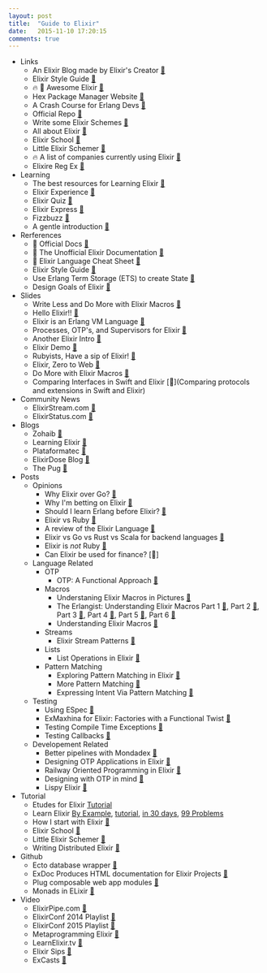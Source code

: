 ```yaml
---
layout: post
title:  "Guide to Elixir"
date:   2015-11-10 17:20:15
comments: true
---
```


- Links
    - An Elixir Blog made by Elixir's Creator [:link:](http://blog.plataformatec.com.br/tag/elixir/)
    - Elixir Style Guide [:link:](https://github.com/niftyn8/elixir_style_guide)
    - :fire: :raised_hands: Awesome Elixir [:link:](https://github.com/h4cc/awesome-elixir)
    - Hex Package Manager Website [:link:](https://hex.pm/)
    - A Crash Course for Erlang Devs [:link:](http://elixir-lang.org/crash-course.html)
    - Official Repo [:link:](https://github.com/elixir-lang/elixir)
    - Write some Elixir Schemes [:link:](https://github.com/jwhiteman/a-little-elixir-goes-a-long-way)
    - All about Elixir [:link:](https://github.com/chrismccord/elixir_express)
    - Elixir School [:link:](https://github.com/doomspork/elixir-school)
    - Little Elixir Schemer [:link:](https://github.com/jwhiteman/a-little-elixir-goes-a-long-way)
    - :fire: A list of companies currently using Elixir [:link:](https://github.com/doomspork/elixir-companies) 
    - Elixire Reg Ex [:link:](http://www.elixre.uk/)
- Learning
    - The best resources for Learning Elixir [:link:](https://teamgaslight.com/blog/the-best-resources-for-learning-elixir)
    - Elixir Experience [:link:](http://elixirexperience.com/)
    - Elixir Quiz [:link:](http://elixirquiz.github.io/)
    - Elixir Express [:link:](https://github.com/chrismccord/elixir_express)
    - Fizzbuzz [:link:](http://www.leighhalliday.com/fizzbuzz-in-elixir)
    - A gentle introduction [:link:](https://pragprog.com/magazines/2013-06/programming-elixir)
- Rerferences
    - :raised_hands: Official Docs [:link:](http://elixir-lang.org/docs/stable/elixir/Keyword.html)
    - :raised_hands: The Unofficial Elixir Documentation [:link:](http://elixir-lang.readthedocs.org/en/latest/index.html)   
    - :raised_hands: Elixir Language Cheat Sheet [:link:](http://media.pragprog.com/titles/elixir/ElixirCheat.pdf)
    - Elixir Style Guide [:link:](https://github.com/niftyn8/elixir_style_guide)
    - Use Erlang Term Storage (ETS) to create State [:link:](http://www.erlang.org/doc/man/ets.html)
    - Design Goals of Elixir [:link:](http://elixir-lang.org/blog/2013/08/08/elixir-design-goals/)
- Slides
    - Write Less and Do More with Elixir Macros [:floppy_disk:](http://www.chrismccord.com/blog/2014/03/13/write-less-do-more-and-have-fun-with-elixir-macros/)
    - Hello Elixir!! [:floppy_disk:](https://speakerdeck.com/benjamintan/hello-elixir)
    - Elixir is an Erlang VM Language [:floppy_disk:](https://speakerdeck.com/rssll/elixir-an-erlang-vm-language)
    - Processes, OTP's, and Supervisors for Elixir [:floppy_disk:](https://speakerdeck.com/benjamintan/elixir-peeking-into-processes-otp-and-supervisors)
    - Another Elixir Intro [:floppy_disk:](https://speakerdeck.com/philss/elixir-an-introduction)
    - Elixir Demo [:floppy_disk:](https://speakerdeck.com/benjamintan/ruby-plus-elixir-polyglottin-ftw)
    - Rubyists, Have a sip of Elixir! [:floppy_disk:](https://speakerdeck.com/benjamintan/rubyists-have-a-sip-of-elixir)
    - Elixir, Zero to Web [:floppy_disk:](https://speakerdeck.com/thegrubbsian/elixir-zero-to-web)
    - Do More with Elixir Macros [:floppy_disk:](http://slides.com/chrismccord/elixir-macros#/)
    - Comparing Interfaces in Swift and Elixir [:link:](Comparing protocols and extensions in Swift and Elixir)
- Community News
    - ElixirStream.com [:link:](http://elixirstream.com/)
    - ElixirStatus.com [:link:](http://elixirstatus.com/)
- Blogs
    - Zohaib [:link:](http://zohaib.me/)
    - Learning Elixir [:link:](http://learningelixir.joekain.com/)
    - Plataformatec [:link:](http://blog.plataformatec.com.br/tag/elixir/)
    - ElixirDose Blog [:link:](http://www.elixirdose.com/)
    - The Pug [:link:](http://thepugautomatic.com/)
- Posts
    - Opinions
        - Why Elixir over Go? [:link:](https://www.quora.com/I-recently-noticed-that-some-companies-developers-migrated-or-adopted-Go-language-over-Node-js-Why-is-that?share=1)
        - Why I'm betting on Elixir [:link:](https://medium.com/@kenmazaika/why-im-betting-on-elixir-7c8f847b58)
        - Should I learn Erlang before Elixir? [:link:](https://www.quora.com/Is-it-necessary-to-learn-Erlang-before-digging-into-Elixir)
        - Elixir vs Ruby [:link:](http://www.littlelines.com/blog/2014/06/27/elixir-vs-ruby-showdown-part-one/)
        - A review of the Elixir Language [:link:](https://www.quora.com/Reviews-of-Elixir-programming-language)
        - Elixir vs Go vs Rust vs Scala for backend languages [:link:](https://www.quora.com/I-recently-noticed-that-some-companies-developers-migrated-or-adopted-Go-language-over-Node-js-Why-is-that/answer/Anri-Digholm) 
        - Elixir is _not_ Ruby [:link:](http://zeroclarkthirty.com/2015-11-01-elixir-is-not-ruby.html)
        - Can Elixir be used for finance? [:link:]
    - Language Related
        - OTP
            - OTP: A Functional Approach [:link:](https://viget.com/extend/otp-ocaml-haskell-elixir)
        - Macros
            - Understaning Elixir Macros in Pictures [:link:](http://thepugautomatic.com/2015/10/understanding-elixir-macros/)
            - The Erlangist: Understanding Elixir Macros Part 1 [:link:](http://www.theerlangelist.com/article/macros_1), Part 2 [:link:](http://www.theerlangelist.com/article/macros_2), Part 3 [:link:](http://www.theerlangelist.com/article/macros_3), Part 4 [:link:](http://www.theerlangelist.com/article/macros_4), Part 5 [:link:](http://www.theerlangelist.com/article/macros_5), Part 6 [:link:](http://www.theerlangelist.com/article/macros_6)
            - Understanding Elixir Macros [:link:](http://thepugautomatic.com/2015/10/understanding-elixir-macros/)
        - Streams 
            - Elixir Stream Patterns [:link:](http://learningelixir.joekain.com/stream-patterns-in-elixir/)
        - Lists
            - List Operations in Elixir [:link:](http://learningelixir.joekain.com/list-ops/)
        - Pattern Matching
            - Exploring Pattern Matching in Elixir [:link:](https://dockyard.com/blog/2014/12/26/pattern-matching-in-elixir-for-rubyists)
            - More Pattern Matching [:link:](http://eftimov.net/pattern-matching-elixir/)
            - Expressing Intent Via Pattern Matching [:link:](http://eftimov.net/pattern-matching-intent/)
    - Testing
        - Using ESpec [:link:](http://thepugautomatic.com/2015/10/how-to-expect-to-in-elixir/)
        - ExMaxhina for Elixir: Factories with a Functional Twist [:link:](https://robots.thoughtbot.com/announcing-ex-machina)
        - Testing Compile Time Exceptions [:link:](http://thepugautomatic.com/2015/09/testing-compile-time-exceptions-in-elixir/)
        - Testing Callbacks [:link:](http://thepugautomatic.com/2015/09/testing-callbacks-in-elixir/)
    - Developement Related
        - Better pipelines with Mondadex [:link:](http://blog.danielberkompas.com/2015/09/03/better-pipelines-with-monadex.html)
        - Designing OTP Applications in Elixir [:link:](http://learningelixir.joekain.com/designing-with-otp-applications-in-elixir/)
        - Railway Oriented Programming in Elixir [:link:](http://zohaib.me/railway-programming-pattern-in-elixir/)
        - Designing with OTP in mind [:link:](http://learningelixir.joekain.com/designing-with-otp-applications-in-elixir/)
        - Lispy Elixir [:link:](http://blog.8thlight.com/patrick-gombert/2013/11/26/lispy-elixir.html)
- Tutorial
    - Etudes for Elixir [Tutorial](https://github.com/oreillymedia/etudes-for-elixir)
    - Learn Elixir [By Example](http://jeregrine.github.io/elixir-by-example/), [tutorial](http://howistart.org/posts/elixir/1), [in 30 days](https://github.com/hsavit1/30-days-of-elixir), [99 Problems](https://github.com/cloud8421/99-elixir-problems)
    - How I start with Elixir [:link:](https://howistart.org/posts/elixir/1)
    - Elixir School [:link:](https://github.com/doomspork/elixir-school)
    - Little Elixir Schemer [:link:](https://github.com/jwhiteman/a-little-elixir-goes-a-long-way)
    - Writing Distributed Elixir [:link:](http://elixir-lang.org/getting-started/mix-otp/distributed-tasks-and-configuration.html)
- Github
    - Ecto database wrapper [:link:](https://github.com/elixir-lang/ecto)
    - ExDoc Produces HTML documentation for Elixir Projects [:link:](https://github.com/elixir-lang/ex_doc)
    - Plug composable web app modules [:link:](https://github.com/elixir-lang/plug)
    - Monads in ELixir [:link:](https://github.com/rob-brown/MonadEx)
- Video
    - ElixirPipe.com [:link:](http://elixirpipe.com/)
    - ElixirConf 2014 Playlist [:link:](https://www.youtube.com/watch?v=rt8h_xeESLg&list=PLE7tQUdRKcyakbmyFcmznq2iNtL80mCsT)
    - ElixirConf 2015 Playlist [:link:](https://www.youtube.com/playlist?list=PLE7tQUdRKcyZb7L66A9JvYWu_ItURk8qJ)
    - Metaprogramming Elixir [:link:](http://www.chrismccord.com/blog/2015/06/26/ndc-oslo-2015-metaprogramming-elixir/)
    - LearnElixir.tv [:link:](https://www.learnelixir.tv/episodes)
    - Elixir Sips [:link:](http://elixirsips.com/)
    - ExCasts [:link:](https://excasts.com/)
